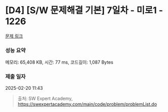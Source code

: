 # [D4] [S/W 문제해결 기본] 7일차 - 미로1 - 1226 

[문제 링크](https://swexpertacademy.com/main/code/problem/problemDetail.do?contestProbId=AV14vXUqAGMCFAYD) 

### 성능 요약

메모리: 65,408 KB, 시간: 77 ms, 코드길이: 1,087 Bytes

### 제출 일자

2025-02-20 11:43



> 출처: SW Expert Academy, https://swexpertacademy.com/main/code/problem/problemList.do